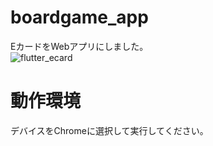 # boardgame_app
EカードをWebアプリにしました。<br>
![flutter_ecard](https://user-images.githubusercontent.com/87839643/204465069-38d55118-1fc9-4599-a0fa-282022f9bb5e.gif)


# 動作環境
デバイスをChromeに選択して実行してください。
